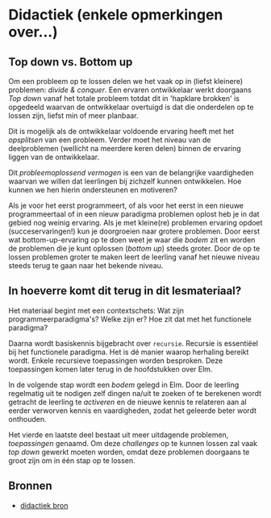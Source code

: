 # Didactiek (enkele opmerkingen over...)

## Top down vs. Bottom up

Om een probleem op te lossen delen we het vaak op in (liefst kleinere) problemen: *divide & conquer*.
Een ervaren ontwikkelaar werkt doorgaans *Top down* vanaf het totale probleem totdat dit in 'hapklare brokken' is opgedeeld waarvan de ontwikkelaar overtuigd is dat die onderdelen op te lossen zijn, liefst min of meer planbaar.

Dit is mogelijk als de ontwikkelaar voldoende ervaring heeft met het *opsplitsen* van een probleem. Verder moet het niveau van de deelproblemen (wellicht na meerdere keren delen) binnen de ervaring liggen van de ontwikkelaar.

Dit *probleemoplossend vermogen* is een van de belangrijke vaardigheden waarvan we willen dat leerlingen bij zichzelf kunnen ontwikkelen. Hoe kunnen we hen hierin ondersteunen en motiveren?

Als je voor het eerst programmeert, of als voor het eerst in een nieuwe programmeertaal of in een nieuw paradigma problemen oplost heb je in dat gebied nog weinig ervaring. Als je met kleine(re) problemen ervaring  opdoet (succeservaringen!) kun je  doorgroeien naar grotere problemen. Door eerst wat bottom-up-ervaring op te doen weet je waar die *bodem* zit en worden de problemen die je kunt oplossen (*bottom up*) steeds groter.
Door de op te lossen problemen groter te maken leert de leerling vanaf het nieuwe niveau steeds terug te gaan naar het bekende niveau.


## In hoeverre komt dit terug in dit lesmateriaal?
Het materiaal begint met een contextschets: Wat zijn programmeerparadigma's? Welke zijn er? Hoe zit dat met het functionele paradigma?

Daarna wordt basiskennis bijgebracht over `recursie`. Recursie is essentiëel bij het functionele paradigma. Het is dé manier waarop herhaling bereikt wordt. Enkele recursieve toepassingen worden besproken. Deze toepassingen komen later terug in de hoofdstukken over Elm.

In de volgende stap wordt een *bodem* gelegd in Elm. Door de leerling regelmatig uit te nodigen zelf dingen na/uit te zoeken of te berekenen wordt getracht  de leerling te *activeren* en de nieuwe kennis te relateren aan al eerder verworven kennis en vaardigheden, zodat het geleerde beter wordt onthouden.

Het vierde en laatste deel bestaat uit meer uitdagende problemen, *toepassingen* genaamd. Om deze *challenges* op te kunnen lossen zal vaak *top down* gewerkt moeten worden, omdat deze problemen doorgaans te groot zijn om in één stap op te lossen. 




## Bronnen
+ [didactiek bron](https://www.win.tue.nl/~keesh/ow/didactiek/vdInf2-bijl1-6.pdf)
